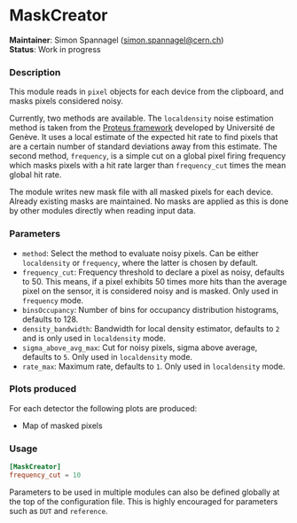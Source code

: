 # MaskCreator
**Maintainer**: Simon Spannagel (<simon.spannagel@cern.ch>)  
**Status**: Work in progress

### Description
This module reads in `pixel` objects for each device from the clipboard, and masks pixels considered noisy.

Currently, two methods are available. The `localdensity` noise estimation method is taken from the [Proteus framework](https://gitlab.cern.ch/unige-fei4tel/proteus) developed by Université de Genève.
It uses a local estimate of the expected hit rate to find pixels that are a certain number of standard deviations away from this estimate.
The second method, `frequency`, is a simple cut on a global pixel firing frequency which masks pixels with a hit rate larger than `frequency_cut` times the mean global hit rate.

The module writes new mask file with all masked pixels for each device. Already existing masks are maintained. No masks are applied as this is done by other modules directly when reading input data.

### Parameters
* `method`: Select the method to evaluate noisy pixels. Can be either `localdensity` or `frequency`, where the latter is chosen by default.
* `frequency_cut`: Frequency threshold to declare a pixel as noisy, defaults to 50. This means, if a pixel exhibits 50 times more hits than the average pixel on the sensor, it is considered noisy and is masked. Only used in `frequency` mode.
* `binsOccupancy`: Number of bins for occupancy distribution histograms, defaults to 128.
* `density_bandwidth`: Bandwidth for local density estimator, defaults to `2` and is only used in `localdensity` mode.
* `sigma_above_avg_max`: Cut for noisy pixels, sigma above average, defaults to `5`. Only used in `localdensity` mode.
* `rate_max`: Maximum rate, defaults to `1`. Only used in `localdensity` mode.

### Plots produced
For each detector the following plots are produced:
* Map of masked pixels

### Usage
```toml
[MaskCreator]
frequency_cut = 10
```
Parameters to be used in multiple modules can also be defined globally at the top of the configuration file. This is highly encouraged for parameters such as `DUT` and `reference`.
